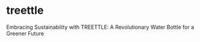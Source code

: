 # treettle
Embracing Sustainability with TREETTLE: A Revolutionary Water Bottle for a Greener Future
